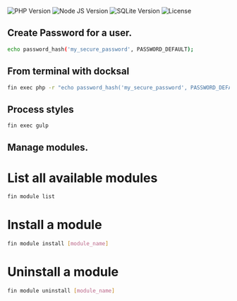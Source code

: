 ![PHP Version](https://img.shields.io/badge/PHP-8%2E2+-blue) ![Node JS Version](https://img.shields.io/badge/Node_JS-20%2E12%2E2+-2c682c) ![SQLite Version](https://img.shields.io/badge/SQLite-3+-1080cc) ![License](https://img.shields.io/github/license/neurox/mfrwrk)

## Create Password for a user.
```sh
echo password_hash('my_secure_password', PASSWORD_DEFAULT);
```

## From terminal with docksal
```sh
fin exec php -r "echo password_hash('my_secure_password', PASSWORD_DEFAULT) . PHP_EOL;"
```

## Process styles
```sh
fin exec gulp
```

## Manage modules.

# List all available modules
```sh
fin module list
```

# Install a module
```sh
fin module install [module_name]
```

# Uninstall a module
```sh
fin module uninstall [module_name]
```
